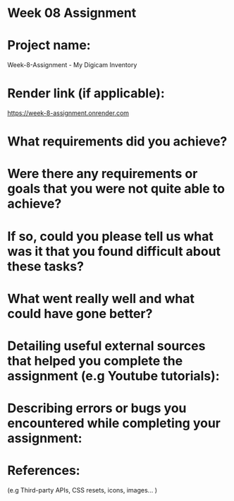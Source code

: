 # Week 08 Assignment 

# Project name: 

Week-8-Assignment - My Digicam Inventory 

# Render link (if applicable):

https://week-8-assignment.onrender.com


# What requirements did you achieve?

# Were there any requirements or goals that you were not quite able to achieve?

# If so, could you please tell us what was it that you found difficult about these tasks?


# What went really well and what could have gone better?

# Detailing useful external sources that helped you complete the assignment (e.g Youtube tutorials):

# Describing errors or bugs you encountered while completing your assignment:

# References:
(e.g Third-party APIs, CSS resets, icons, images... )

